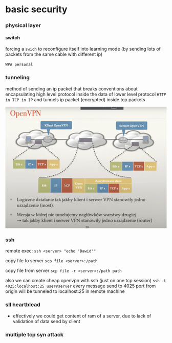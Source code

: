 # basic security

### physical layer
#### switch
forcing a `swich` to reconfigure itself into learning mode (by sending lots of packets from the same cable with different ip)

`WPA personal`

### tunneling 

method of sending an ip packet that breaks conventions about encapsulating high level protocol inside the data of lower level protocol `HTTP in TCP in IP` and tunnels ip packet (encrypted) inside tcp packets

![openvpn](imgs/sec/openvpn.png)

### ssh

remote exec:
`ssh <server> "echo 'Dawid'"`

copy file to server
`scp file <server>:/path`

copy file from server
`scp file -r <server>:/path path`

also we can create cheap openvpn with ssh (just on one tcp session)
`ssh -L 4025:localhost:25 user@server`
every message send to 4025 port from origin will be tunneled to localhost:25 in remote machine

### sll heartblead

* effectively we could get content of ram of a server, due to lack of validation of data send by client

### multiple tcp syn attack